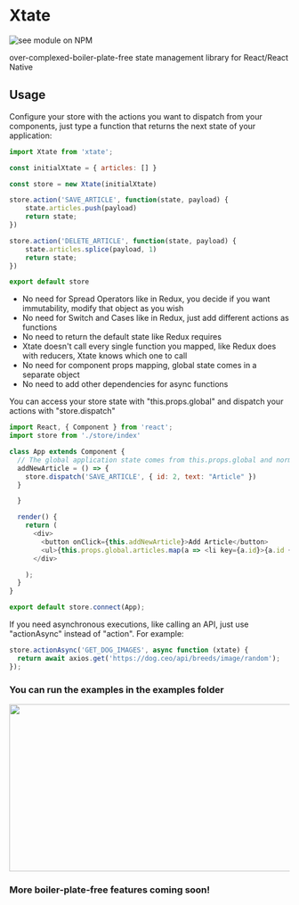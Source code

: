 # Xtate

![see module on NPM](https://nodei.co/npm/xtate.png?downloads=true&downloadRank=true&stars=true)

over-complexed-boiler-plate-free state management library for React/React Native

## Usage

Configure your store with the actions you want to dispatch from your components, just type a function that returns the next state of your application:

```javascript
import Xtate from 'xtate';

const initialXtate = { articles: [] }

const store = new Xtate(initialXtate)

store.action('SAVE_ARTICLE', function(state, payload) {
    state.articles.push(payload)
    return state;
})

store.action('DELETE_ARTICLE', function(state, payload) {
    state.articles.splice(payload, 1)
    return state;
})

export default store
```

* No need for Spread Operators like in Redux, you decide if you want immutability, modify that object as you wish
* No need for Switch and Cases like in Redux, just add different actions as functions
* No need to return the default state like Redux requires
* Xtate doesn't call every single function you mapped, like Redux does with reducers, Xtate knows which one to call
* No need for component props mapping, global state comes in a separate object
* No need to add other dependencies for async functions

You can access your store state with "this.props.global" and dispatch your actions with "store.dispatch"

```javascript
import React, { Component } from 'react';
import store from './store/index'

class App extends Component {
  // The global application state comes from this.props.global and normal parameters are in this.props.local
  addNewArticle = () => {
    store.dispatch('SAVE_ARTICLE', { id: 2, text: "Article" })
  }

  }

  render() {
    return (
      <div>
        <button onClick={this.addNewArticle}>Add Article</button>
        <ul>{this.props.global.articles.map(a => <li key={a.id}>{a.id + ' - ' + a.text}</li>)}</ul>
      </div>

    );
  }
}

export default store.connect(App);
```

If you need asynchronous executions, like calling an API, just use "actionAsync" instead of "action". For example:

```javascript
store.actionAsync('GET_DOG_IMAGES', async function (xtate) {
  return await axios.get('https://dog.ceo/api/breeds/image/random');
});
```

### You can run the examples in the examples folder

<img src="https://media.giphy.com/media/BCdj4KMUer5mZbAyZV/giphy.gif" width="800" height="300"/>

### More boiler-plate-free features coming soon!